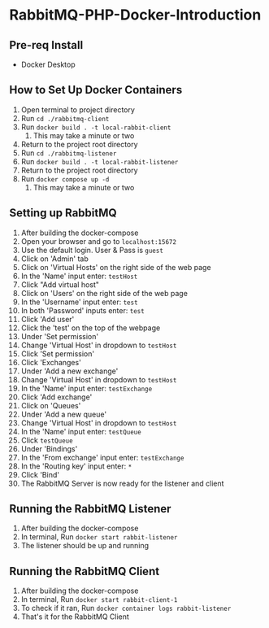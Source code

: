 # RabbitMQ-PHP-Docker-Introduction

## Pre-req Install
- Docker Desktop

## How to Set Up Docker Containers
1. Open terminal to project directory
2. Run ```cd ./rabbitmq-client```
3. Run ```docker build . -t local-rabbit-client```
   1. This may take a minute or two
4. Return to the project root directory
5. Run ```cd ./rabbitmq-listener```
6. Run ```docker build . -t local-rabbit-listener```
7. Return to the project root directory
8. Run ```docker compose up -d```
   1. This may take a minute or two

## Setting up RabbitMQ
1. After building the docker-compose
2. Open your browser and go to `localhost:15672`
3. Use the default login. User & Pass is `guest`
4. Click on 'Admin' tab
5. Click on 'Virtual Hosts' on the right side of the web page
6. In the 'Name' input enter: `testHost`
7. Click "Add virtual host"
8. Click on 'Users' on the right side of the web page 
9. In the 'Username' input enter: `test`
10. In both 'Password' inputs enter: `test`
11. Click 'Add user'
12. Click the 'test' on the top of the webpage
13. Under 'Set permission'
14. Change 'Virtual Host' in dropdown to `testHost`
15. Click 'Set permission'
16. Click 'Exchanges'
17. Under 'Add a new exchange'
18. Change 'Virtual Host' in dropdown to `testHost`
19. In the 'Name' input enter: `testExchange`
20. Click 'Add exchange'
21. Click on 'Queues'
22. Under 'Add a new queue'
23. Change 'Virtual Host' in dropdown to `testHost`
24. In the 'Name' input enter: `testQueue`
25. Click `testQueue`
26. Under 'Bindings'
27. In the 'From exchange' input enter: `testExchange`
28. In the 'Routing key' input enter: `*`
29. Click 'Bind'
30. The RabbitMQ Server is now ready for the listener and client

## Running the RabbitMQ Listener
1. After building the docker-compose
2. In terminal, Run `docker start rabbit-listener`
3. The listener should be up and running

## Running the RabbitMQ Client
1. After building the docker-compose
2. In terminal, Run `docker start rabbit-client-1`
3. To check if it ran, Run `docker container logs rabbit-listener`
4. That's it for the RabbitMQ Client
